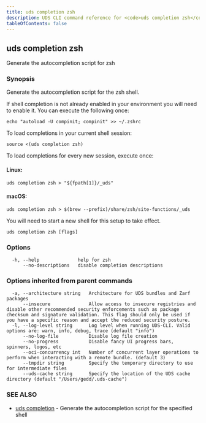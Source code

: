 ```yaml
---
title: uds completion zsh
description: UDS CLI command reference for <code>uds completion zsh</code>.
tableOfContents: false
---
```


<!-- Page generated by UDS CLI; DO NOT EDIT -->

## uds completion zsh

Generate the autocompletion script for zsh

### Synopsis

Generate the autocompletion script for the zsh shell.

If shell completion is not already enabled in your environment you will need
to enable it.  You can execute the following once:

	echo "autoload -U compinit; compinit" >> ~/.zshrc

To load completions in your current shell session:

	source <(uds completion zsh)

To load completions for every new session, execute once:

#### Linux:

	uds completion zsh > "${fpath[1]}/_uds"

#### macOS:

	uds completion zsh > $(brew --prefix)/share/zsh/site-functions/_uds

You will need to start a new shell for this setup to take effect.


```
uds completion zsh [flags]
```

### Options

```
  -h, --help              help for zsh
      --no-descriptions   disable completion descriptions
```

### Options inherited from parent commands

```
  -a, --architecture string   Architecture for UDS bundles and Zarf packages
      --insecure              Allow access to insecure registries and disable other recommended security enforcements such as package checksum and signature validation. This flag should only be used if you have a specific reason and accept the reduced security posture.
  -l, --log-level string      Log level when running UDS-CLI. Valid options are: warn, info, debug, trace (default "info")
      --no-log-file           Disable log file creation
      --no-progress           Disable fancy UI progress bars, spinners, logos, etc
      --oci-concurrency int   Number of concurrent layer operations to perform when interacting with a remote bundle. (default 3)
      --tmpdir string         Specify the temporary directory to use for intermediate files
      --uds-cache string      Specify the location of the UDS cache directory (default "/Users/gedd/.uds-cache")
```

### SEE ALSO

* [uds completion](/commands/uds_completion/)	 - Generate the autocompletion script for the specified shell
